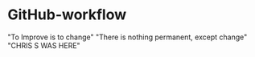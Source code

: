 # GitHub-workflow
"To Improve is to change"
"There is nothing permanent, except change"
"CHRIS S WAS HERE"
